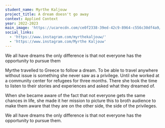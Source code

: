 ```yaml
---
student_name: Myrthe Kaljouw
project_title: A dream doesn't go away
context: Applied Context
year: 2022-2023
main_image: 'https://ucarecdn.com/ce0f2338-39ed-42c9-8964-c556c30df4a9/'
social_links:
  - 'https://www.instagram.com/myrthekaljouw/'
  - 'https://www.instagram.com/Myrthe Kaljouw'
---
```

We all have dreams the only difference is that not everyone has the opportunity to pursue them


Myrthe travelled to Greece to follow a dream.
To be able to travel anywhere without issue is something she never saw as a privilege. Until she worked at a community center for refugees for three months. There she took the time to listen to their stories and experiences and asked what they dreamed of. 
 
When she became aware of the fact that not everyone gets the same chances in life, she made it her mission to picture this to broth audience to make them aware that they are on the other side, the side of the privileges. 
 
We all have dreams the only difference is that not everyone has the opportunity to pursue them. 